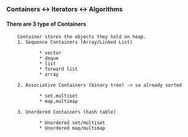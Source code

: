### Containers <-> Iterators <-> Algorithms
   #### There are 3 type of Containers
        Container stores the objects they hold on heap.
        1. Sequence Containers (Array/Linked List)
        
                * vector
                * deque
                * list
                * forward list
                * array
                
        2. Associative Containers (binary tree) -> so already sorted
        
                * set,multiset
                * map,multimap
                
        3. Unordered Containers (hash table)
        
                * Unordered set/multiset
                * Unordered map/multimap
